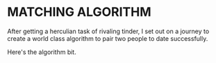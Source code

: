 # MATCHING ALGORITHM

After getting a herculian task of rivaling tinder, I set out on a journey to create a world class algorithm to pair two people to date successfully.

Here's the algorithm bit.
